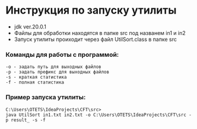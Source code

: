 # Инструкция по запуску утилиты
+ jdk ver.20.0.1
+ Файлы для обработки находятся в папке src под названем in1 и in2
+ Запуск утилиты проиходит через файл UtilSort.class в папке src
### Команды для работы с программой:
```
-o - задать путь для выходных файлов
-p - задать префикс для выходных файлов
-s - краткая статистика
-f - полная статистика
```
### Пример запуска утилиты:
```
C:\Users\OTETS\IdeaProjects\CFT\src>
java UtilSort in1.txt in2.txt -o C:\Users\OTETS\IdeaProjects\CFT\src -p result_ -s -f
```
